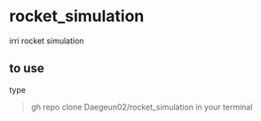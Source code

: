 # rocket_simulation
irri rocket simulation


## to use
type
> gh repo clone Daegeun02/rocket_simulation
in your terminal
